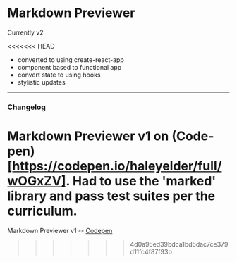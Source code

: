 # Markdown Previewer
Currently v2

<<<<<<< HEAD
- converted to using create-react-app
- component based to functional app
- convert state to using hooks
- stylistic updates

---------------------------------------
### Changelog

Markdown Previewer v1 on (Code-pen)[https://codepen.io/haleyelder/full/wOGxZV]. Had to use the 'marked' library and pass test suites per the curriculum. 
=======
Markdown Previewer v1 -- [Codepen](https://codepen.io/haleyelder/full/wOGxZV)
>>>>>>> 4d0a95ed39bdca1bd5dac7ce379d11fc4f87f93b
